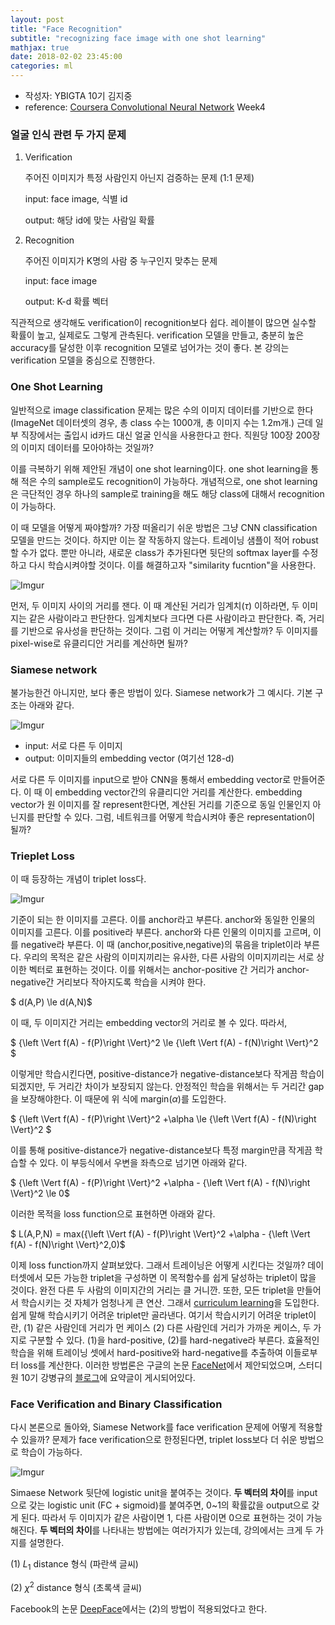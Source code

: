 ```yaml
---
layout: post
title: "Face Recognition"
subtitle: "recognizing face image with one shot learning"
mathjax: true
date: 2018-02-02 23:45:00
categories: ml
---
```


* 작성자: YBIGTA 10기 김지중
* reference: [Coursera Convolutional Neural Network](https://www.coursera.org/learn/convolutional-neural-networks/home/welcome) Week4


### 얼굴 인식 관련 두 가지 문제

1. Verification

   주어진 이미지가 특정 사람인지 아닌지 검증하는 문제 (1:1 문제)

   input: face image, 식별 id

   output: 해당 id에 맞는 사람일 확률

2. Recognition

   주어진 이미지가 K명의 사람 중 누구인지 맞추는 문제

   input: face image

   output: K-d 확률 벡터

직관적으로 생각해도 verification이 recognition보다 쉽다. 레이블이 많으면 실수할 확률이 높고, 실제로도 그렇게 관측된다. verification 모델을 만들고, 충분히 높은 accuracy를 달성한 이후 recognition 모델로 넘어가는 것이 좋다. 본 강의는 verification 모델을 중심으로 진행한다.



### One Shot Learning

일반적으로 image classification 문제는 많은 수의 이미지 데이터를 기반으로 한다 (ImageNet 데이터셋의 경우, 총 class 수는 1000개, 총 이미지 수는 1.2m개.) 근데 일부 직장에서는 출입시 id카드 대신 얼굴 인식을 사용한다고 한다. 직원당 100장 200장의 이미지 데이터를 모아야하는 것일까?

이를 극복하기 위해 제안된 개념이 one shot learning이다. one shot learning을 통해 적은 수의 sample로도 recognition이 가능하다. 개념적으로, one shot learning은 극단적인 경우 하나의 sample로 training을 해도 해당 class에 대해서 recognition이 가능하다. 

이 때 모델을 어떻게 짜야할까? 가장 떠올리기 쉬운 방법은 그냥 CNN classification 모델을 만드는 것이다. 하지만 이는 잘 작동하지 않는다. 트레이닝 샘플이 적어 robust할 수가 없다. 뿐만 아니라, 새로운 class가 추가된다면 뒷단의 softmax layer를 수정하고 다시 학습시켜야할 것이다. 이를 해결하고자  "similarity fucntion"을 사용한다. 

![Imgur](https://i.imgur.com/ZOP8JR9.png)

먼저, 두 이미지 사이의 거리를 잰다. 이 때 계산된 거리가 임계치($\tau$) 이하라면, 두 이미지는 같은 사람이라고 판단한다. 임계치보다 크다면 다른 사람이라고 판단한다. 즉, 거리를 기반으로 유사성을 판단하는 것이다. 그럼 이 거리는 어떻게 계산할까? 두 이미지를 pixel-wise로 유클리디안 거리를 계산하면 될까?



### Siamese network

불가능한건 아니지만, 보다 좋은 방법이 있다. Siamese network가 그 예시다. 기본 구조는 아래와 같다.

![Imgur](https://i.imgur.com/aOh2isb.png)

* input: 서로 다른 두 이미지
* output: 이미지들의 embedding vector (여기선 128-d)

서로 다른 두 이미지를 input으로 받아 CNN을 통해서 embedding vector로 만들어준다. 이 때 이 embedding vector간의 유클리디안 거리를 계산한다. embedding vector가 원 이미지를 잘 represent한다면, 계산된 거리를 기준으로 동일 인물인지 아닌지를 판단할 수 있다. 그럼, 네트워크를 어떻게 학습시켜야 좋은 representation이 될까?



### Trieplet Loss

이 때 등장하는 개념이 triplet loss다. 

![Imgur](https://i.imgur.com/0fl4oxk.png)

기준이 되는 한 이미지를 고른다. 이를 anchor라고 부른다. anchor와 동일한 인물의 이미지를 고른다. 이를 positive라 부른다. anchor와 다른 인물의 이미지를 고르며, 이를 negative라 부른다. 이 때 (anchor,positive,negative)의 묶음을 triplet이라 부른다. 우리의 목적은 같은 사람의 이미지끼리는 유사한, 다른 사람의 이미지끼리는 서로 상이한 벡터로 표현하는 것이다. 이를 위해서는 anchor-positive 간 거리가 anchor-negative간 거리보다 작아지도록 학습을 시켜야 한다. 

$ d(A,P) \le d(A,N)$

이 때, 두 이미지간 거리는 embedding vector의 거리로 볼 수 있다. 따라서,

$ {\left \Vert f(A) - f(P)\right \Vert}^2 \le {\left \Vert f(A) - f(N)\right \Vert}^2 $

이렇게만 학습시킨다면, positive-distance가 negative-distance보다 작게끔 학습이 되겠지만, 두 거리간 차이가 보장되지 않는다. 안정적인 학습을 위해서는 두 거리간 gap을 보장해야한다. 이 때문에  위 식에 margin($\alpha$)를 도입한다.

$ {\left \Vert f(A) - f(P)\right \Vert}^2 +\alpha \le {\left \Vert f(A) - f(N)\right \Vert}^2 $

이를 통해 positive-distance가 negative-distance보다 특정 margin만큼 작게끔 학습할 수 있다. 이 부등식에서 우변을 좌측으로 넘기면 아래와 같다.

$ {\left \Vert f(A) - f(P)\right \Vert}^2 +\alpha - {\left \Vert f(A) - f(N)\right \Vert}^2 \le 0$

이러한 목적을 loss function으로 표현하면 아래와 같다.

$ L(A,P,N) = max({\left \Vert f(A) - f(P)\right \Vert}^2 +\alpha - {\left \Vert f(A) - f(N)\right \Vert}^2,0)$

이제 loss function까지 살펴보았다. 그래서 트레이닝은 어떻게 시킨다는 것일까? 데이터셋에서 모든 가능한 triplet을 구성하면 이 목적함수를 쉽게 달성하는 triplet이 많을 것이다. 완전 다른 두 사람의 이미지간의 거리는 클 거니깐. 또한, 모든 triplet을 만들어서 학습시키는 것 자체가 엄청나게 큰 연산. 그래서 [curriculum learning](https://ronan.collobert.com/pub/matos/2009_curriculum_icml.pdf)을 도입한다. 쉽게 말해 학습시키기 어려운 triplet만 골라낸다. 여기서 학습시키기 어려운 triplet이란, (1) 같은 사람인데 거리가 먼 케이스 (2) 다른 사람인데 거리가 가까운 케이스, 두 가지로 구분할 수 있다. (1)을 hard-positive, (2)를 hard-negative라 부른다. 효율적인 학습을 위해 트레이닝 셋에서 hard-positive와 hard-negative를 추출하여 이들로부터 loss를 계산한다. 이러한 방법론은 구글의 논문 [FaceNet](https://arxiv.org/abs/1503.03832)에서 제안되었으며, 스터디원 10기 강병규의 [블로그](https://kangbk0120.github.io/articles/2018-01/face-net)에 요약글이 게시되어있다. 



### Face Verification and Binary Classification

다시 본론으로 돌아와, Siamese Network를 face verification 문제에 어떻게 적용할 수 있을까? 문제가 face verification으로 한정된다면, triplet loss보다 더 쉬운 방법으로 학습이 가능하다.

![Imgur](https://i.imgur.com/hFfa733.png)

Simaese Network 뒷단에 logistic unit을 붙여주는 것이다. **두 벡터의 차이**를 input으로 갖는 logistic unit (FC + sigmoid)를 붙여주면, 0~1의 확률값을 output으로 갖게 된다. 따라서 두 이미지가 같은 사람이면 1, 다른 사람이면 0으로 표현하는 것이 가능해진다. **두 벡터의 차이**를 나타내는 방법에는 여러가지가 있는데, 강의에서는 크게 두 가지를 설명한다. 

(1) $L_1$ distance 형식 (파란색 글씨)

(2) $\chi^2$ distance 형식 (초록색 글씨)

Facebook의 논문 [DeepFace](https://www.cs.toronto.edu/~ranzato/publications/taigman_cvpr14.pdf)에서는 (2)의 방법이 적용되었다고 한다.



